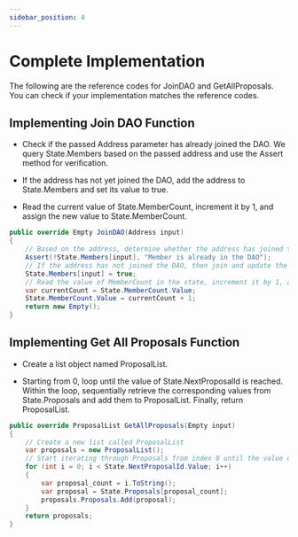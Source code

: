 ```yaml
---
sidebar_position: 4
---
```


# Complete Implementation

The following are the reference codes for JoinDAO and GetAllProposals.
You can check if your implementation matches the reference codes.

## Implementing Join DAO Function

- Check if the passed Address parameter has already joined the DAO. We query State.Members based on the passed address and use the Assert method for verification.

- If the address has not yet joined the DAO, add the address to State.Members and set its value to true.

- Read the current value of State.MemberCount, increment it by 1, and assign the new value to State.MemberCount.

```csharp showLineNumbers
public override Empty JoinDAO(Address input)
{
    // Based on the address, determine whether the address has joined the DAO. If it has, throw an exception
    Assert(!State.Members[input], "Member is already in the DAO");
    // If the address has not joined the DAO, then join and update the state's value to true
    State.Members[input] = true;
    // Read the value of MemberCount in the state, increment it by 1, and update it in the state
    var currentCount = State.MemberCount.Value;
    State.MemberCount.Value = currentCount + 1;
    return new Empty();
}
```

## Implementing Get All Proposals Function

- Create a list object named ProposalList.

- Starting from 0, loop until the value of State.NextProposalId is reached. Within the loop, sequentially retrieve the corresponding values from State.Proposals and add them to ProposalList. Finally, return ProposalList.

```csharp showLineNumbers
public override ProposalList GetAllProposals(Empty input)
{
    // Create a new list called ProposalList
    var proposals = new ProposalList();
    // Start iterating through Proposals from index 0 until the value of NextProposalId, read the corresponding proposal, add it to ProposalList, and finally return ProposalList
    for (int i = 0; i < State.NextProposalId.Value; i++)
    {
        var proposal_count = i.ToString();
        var proposal = State.Proposals[proposal_count];
        proposals.Proposals.Add(proposal);
    }
    return proposals;
}
```